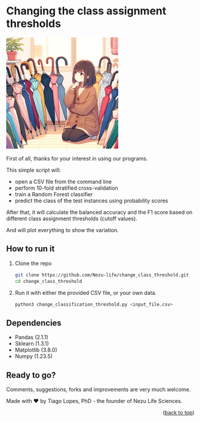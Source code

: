 # Changing the class assignment thresholds

<img src="logo.png" alt="Logo" width="300" height="300">

First of all, thanks for your interest in using our programs.

This simple script will:
- open a CSV file from the command line
- perform 10-fold stratified cross-validation
- train a Random Forest classifier
- predict the class of the test instances using probability scores

After that, it will calculate the balanced accuracy and the F1 score based on different class assignment thresholds (cutoff values).

And will plot everything to show the variation.

## How to run it

1. Clone the repo
   ```sh
   git clone https://github.com/Nezu-life/change_class_threshold.git
   cd change_class_threshold
   ```
2. Run it with either the provided CSV file, or your own data.
   ```sh
   python3 change_classification_threshold.py <input_file.csv>
   ```

## Dependencies

- Pandas (2.1.1)
- Sklearn (1.3.1)
- Matplotlib (3.8.0)
- Numpy (1.23.5)

## Ready to go?

Comments, suggestions, forks and improvements are very much welcome.

Made with ❤️  by Tiago Lopes, PhD - the founder of Nezu Life Sciences.



<p align="right">(<a href="#readme-top">back to top</a>)</p>
